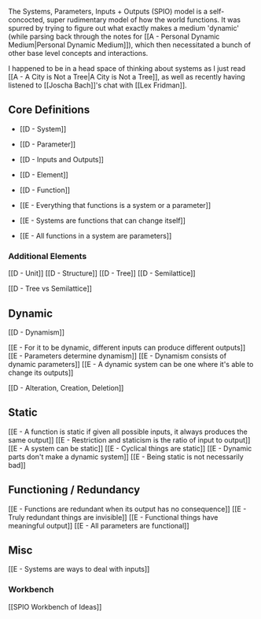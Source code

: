 The Systems, Parameters, Inputs + Outputs (SPIO) model is a self-concocted, super rudimentary model of how the world functions. It was spurred by trying to figure out what exactly makes a medium 'dynamic' (while parsing back through the notes for [[A - Personal Dynamic Medium|Personal Dynamic Medium]]), which then necessitated a bunch of other base level concepts and interactions.

I happened to be in a head space of thinking about systems as I just read [[A - A City is Not a Tree|A City is Not a Tree]], as well as recently having listened to [[Joscha Bach]]'s chat with [[Lex Fridman]].



## Core Definitions
- [[D - System]]
- [[D - Parameter]]
- [[D - Inputs and Outputs]]

- [[D - Element]]
- [[D - Function]]

- [[E - Everything that functions is a system or a parameter]]
- [[E - Systems are functions that can change itself]]
- [[E - All functions in a system are parameters]]

### Additional Elements
[[D - Unit]]
[[D - Structure]]
[[D - Tree]]
[[D - Semilattice]]

[[D - Tree vs Semilattice]]

## Dynamic
[[D - Dynamism]]

[[E - For it to be dynamic, different inputs can produce different outputs]]
[[E - Parameters determine dynamism]]
[[E - Dynamism consists of dynamic parameters]]
[[E - A dynamic system can be one where it's able to change its outputs]]

[[D - Alteration, Creation, Deletion]]

## Static
[[E - A function is static if given all possible inputs, it always produces the same output]]
[[E - Restriction and staticism is the ratio of input to output]]
[[E - A system can be static]]
[[E - Cyclical things are static]]
[[E - Dynamic parts don't make a dynamic system]]
[[E - Being static is not necessarily bad]]

## Functioning / Redundancy
[[E - Functions are redundant when its output has no consequence]]
[[E - Truly redundant things are invisible]]
[[E - Functional things have meaningful output]]
[[E - All parameters are functional]]

## Misc
[[E - Systems are ways to deal with inputs]]

### Workbench
[[SPIO Workbench of Ideas]]

